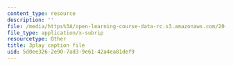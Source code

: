 ```yaml
---
content_type: resource
description: ''
file: /media/https%3A/open-learning-course-data-rc.s3.amazonaws.com/20-219-becoming-the-next-bill-nye-writing-and-hosting-the-educational-show-january-iap-2015/5d0ee3262e907ad39e6142a4ea81def9_M0ViRrs5bXg.srt
file_type: application/x-subrip
resourcetype: Other
title: 3play caption file
uid: 5d0ee326-2e90-7ad3-9e61-42a4ea81def9
---
```

